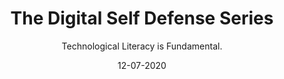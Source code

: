 ---
title: The Digital Self Defense Series
subtitle: Technological Literacy is Fundamental.
layout: default
modal-id: 4
date: 12-07-2020
img: blank.png
iframe: https://austincapitaldata.getoutline.com/s/ff894b3c-77a3-42bd-b80e-f78c84454f3e
graphheight: 700px
graphwidth: 700px
thumbnail: CyberSafety.jpg
alt: image-alt
description: Cyber attacks and data breach
---